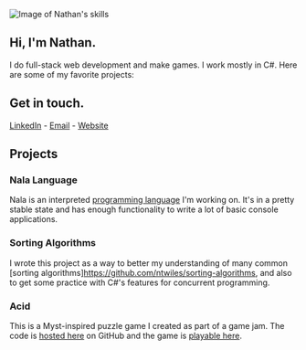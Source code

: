 ![Image of Nathan's skills](http://nathanwiles.net/img/skills.png)

## Hi, I'm Nathan.
I do full-stack web development and make games. I work mostly in C#. Here are some of my favorite projects:

## Get in touch.

[LinkedIn](https://www.linkedin.com/in/nathan-wiles/) - [Email](ntwiles@gmail.com) - [Website](http://nathanwiles.net)

## Projects

### Nala Language
Nala is an interpreted [programming language](https://github.com/ntwiles/nala) I'm working on. It's in a pretty stable state and has enough functionality to write a lot of basic console applications.

### Sorting Algorithms
I wrote this project as a way to better my understanding of many common [sorting algorithms]https://github.com/ntwiles/sorting-algorithms, and also to get some practice with C#'s features for concurrent programming.

### Acid 
This is a Myst-inspired puzzle game I created as part of a game jam. The code is [hosted here](https://github.com/ntwiles/acid) on GitHub and the game is [playable here](https://ntwiles.itch.io/acid). 

